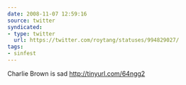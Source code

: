 ```yaml
---
date: 2008-11-07 12:59:16
source: twitter
syndicated:
- type: twitter
  url: https://twitter.com/roytang/statuses/994829027/
tags:
- sinfest
---
```


Charlie Brown is sad http://tinyurl.com/64ngg2